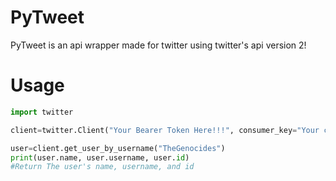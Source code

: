 # PyTweet

PyTweet is an api wrapper made for twitter using twitter's api version 2! 

# Usage

```py
import twitter

client=twitter.Client("Your Bearer Token Here!!!", consumer_key="Your consumer_key here", consumer_key_secret="Your consumer_key_secret here", access_token="Your access_token here", access_token_secret="Your access_token_secret here") #if you dont have one make an application in https://apps.twitter.com

user=client.get_user_by_username("TheGenocides")
print(user.name, user.username, user.id)
#Return The user's name, username, and id